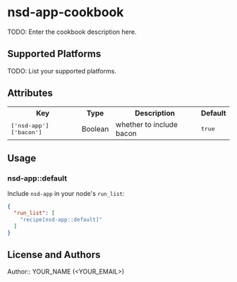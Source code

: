 # nsd-app-cookbook

TODO: Enter the cookbook description here.

## Supported Platforms

TODO: List your supported platforms.

## Attributes

<table>
  <tr>
    <th>Key</th>
    <th>Type</th>
    <th>Description</th>
    <th>Default</th>
  </tr>
  <tr>
    <td><tt>['nsd-app']['bacon']</tt></td>
    <td>Boolean</td>
    <td>whether to include bacon</td>
    <td><tt>true</tt></td>
  </tr>
</table>

## Usage

### nsd-app::default

Include `nsd-app` in your node's `run_list`:

```json
{
  "run_list": [
    "recipe[nsd-app::default]"
  ]
}
```

## License and Authors

Author:: YOUR_NAME (<YOUR_EMAIL>)
